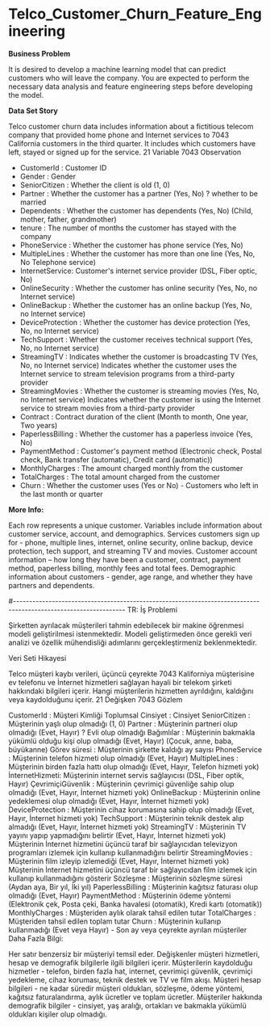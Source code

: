 # Telco_Customer_Churn_Feature_Engineering

**Business Problem**

It is desired to develop a machine learning model that can predict customers who will leave the company.
You are expected to perform the necessary data analysis and feature engineering steps before developing the model.

**Data Set Story**

Telco customer churn data includes information about a fictitious telecom company that provided home phone and Internet services to 7043 California customers in the third quarter. It includes which customers have left, stayed or signed up for the service.
21 Variable 7043 Observation

* CustomerId : Customer ID
* Gender : Gender
* SeniorCitizen : Whether the client is old (1, 0)
* Partner : Whether the customer has a partner (Yes, No) ? whether to be married
* Dependents : Whether the customer has dependents (Yes, No) (Child, mother, father, grandmother)
* tenure : The number of months the customer has stayed with the company
* PhoneService : Whether the customer has phone service (Yes, No)
* MultipleLines : Whether the customer has more than one line (Yes, No, No Telephone service)
* InternetService: Customer's internet service provider (DSL, Fiber optic, No)
* OnlineSecurity : Whether the customer has online security (Yes, No, no Internet service)
* OnlineBackup : Whether the customer has an online backup (Yes, No, no Internet service)
* DeviceProtection : Whether the customer has device protection (Yes, No, no Internet service)
* TechSupport : Whether the customer receives technical support (Yes, No, no Internet service)
* StreamingTV : Indicates whether the customer is broadcasting TV (Yes, No, no Internet service) Indicates whether the customer uses the Internet service to stream television programs from a third-party provider
* StreamingMovies : Whether the customer is streaming movies (Yes, No, no Internet service) Indicates whether the customer is using the Internet service to stream movies from a third-party provider
* Contract : Contract duration of the client (Month to month, One year, Two years)
* PaperlessBilling : Whether the customer has a paperless invoice (Yes, No)
* PaymentMethod : Customer's payment method (Electronic check, Postal check, Bank transfer (automatic), Credit card (automatic))
* MonthlyCharges : The amount charged monthly from the customer
* TotalCharges : The total amount charged from the customer
* Churn : Whether the customer uses (Yes or No) - Customers who left in the last month or quarter

**More Info:**

Each row represents a unique customer.
Variables include information about customer service, account, and demographics.
Services customers sign up for - phone, multiple lines, internet, online security, online backup, device protection, tech support, and streaming TV and movies.
Customer account information – how long they have been a customer, contract, payment method, paperless billing, monthly fees and total fees.
Demographic information about customers - gender, age range, and whether they have partners and dependents.

#----------------------------------------------------------------------------------------------------------------
TR:
İş Problemi

Şirketten ayrılacak müşterileri tahmin edebilecek bir makine öğrenmesi modeli geliştirilmesi istenmektedir. Modeli geliştirmeden önce gerekli veri analizi ve özellik mühendisliği adımlarını gerçekleştirmeniz beklenmektedir.

Veri Seti Hikayesi

Telco müşteri kaybı verileri, üçüncü çeyrekte 7043 Kaliforniya müşterisine ev telefonu ve İnternet hizmetleri sağlayan hayali bir telekom şirketi hakkındaki bilgileri içerir. Hangi müşterilerin hizmetten ayrıldığını, kaldığını veya kaydolduğunu içerir. 21 Değişken 7043 Gözlem

CustomerId : Müşteri Kimliği
Toplumsal Cinsiyet : Cinsiyet
SeniorCitizen : Müşterinin yaşlı olup olmadığı (1, 0)
Partner : Müşterinin partneri olup olmadığı (Evet, Hayır) ? Evli olup olmadığı
Bağımlılar : Müşterinin bakmakla yükümlü olduğu kişi olup olmadığı (Evet, Hayır) (Çocuk, anne, baba, büyükanne)
Görev süresi : Müşterinin şirkette kaldığı ay sayısı
PhoneService : Müşterinin telefon hizmeti olup olmadığı (Evet, Hayır)
MultipleLines : Müşterinin birden fazla hattı olup olmadığı (Evet, Hayır, Telefon hizmeti yok)
İnternetHizmeti: Müşterinin internet servis sağlayıcısı (DSL, Fiber optik, Hayır)
ÇevrimiçiGüvenlik : Müşterinin çevrimiçi güvenliğe sahip olup olmadığı (Evet, Hayır, İnternet hizmeti yok)
OnlineBackup : Müşterinin online yedeklemesi olup olmadığı (Evet, Hayır, İnternet hizmeti yok)
DeviceProtection : Müşterinin cihaz korumasına sahip olup olmadığı (Evet, Hayır, İnternet hizmeti yok)
TechSupport : Müşterinin teknik destek alıp almadığı (Evet, Hayır, İnternet hizmeti yok)
StreamingTV : Müşterinin TV yayını yapıp yapmadığını belirtir (Evet, Hayır, İnternet hizmeti yok) Müşterinin İnternet hizmetini üçüncü taraf bir sağlayıcıdan televizyon programları izlemek için kullanıp kullanmadığını belirtir
StreamingMovies : Müşterinin film izleyip izlemediği (Evet, Hayır, İnternet hizmeti yok) Müşterinin İnternet hizmetini üçüncü taraf bir sağlayıcıdan film izlemek için kullanıp kullanmadığını gösterir
Sözleşme : Müşterinin sözleşme süresi (Aydan aya, Bir yıl, İki yıl)
PaperlessBilling : Müşterinin kağıtsız faturası olup olmadığı (Evet, Hayır)
PaymentMethod : Müşterinin ödeme yöntemi (Elektronik çek, Posta çeki, Banka havalesi (otomatik), Kredi kartı (otomatik))
MonthlyCharges : Müşteriden aylık olarak tahsil edilen tutar
TotalCharges : Müşteriden tahsil edilen toplam tutar
Churn : Müşterinin kullanıp kullanmadığı (Evet veya Hayır) - Son ay veya çeyrekte ayrılan müşteriler
Daha Fazla Bilgi:

Her satır benzersiz bir müşteriyi temsil eder. Değişkenler müşteri hizmetleri, hesap ve demografik bilgilerle ilgili bilgileri içerir. Müşterilerin kaydolduğu hizmetler - telefon, birden fazla hat, internet, çevrimiçi güvenlik, çevrimiçi yedekleme, cihaz koruması, teknik destek ve TV ve film akışı. Müşteri hesap bilgileri - ne kadar süredir müşteri oldukları, sözleşme, ödeme yöntemi, kağıtsız faturalandırma, aylık ücretler ve toplam ücretler. Müşteriler hakkında demografik bilgiler - cinsiyet, yaş aralığı, ortakları ve bakmakla yükümlü oldukları kişiler olup olmadığı.
